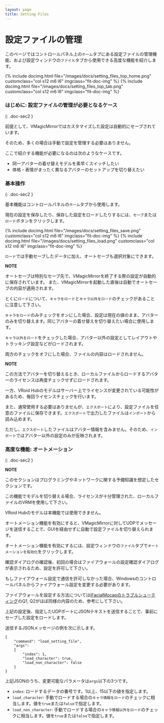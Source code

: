 ```yaml
---
layout: page
title: Setting Files
---
```


# 設定ファイルの管理

このページではコントロールパネル上の`ホーム`タブにある設定ファイルの管理機能、および設定ウィンドウの`ファイル`タブから使用できる高度な機能を紹介します。

<div class="row">
{% include docimg.html file="/images/docs/setting_files_top_home.png" customclass="col s12 m6 l6" imgclass="fit-doc-img" %}
{% include docimg.html file="/images/docs/setting_files_top_tab.png" customclass="col s12 m6 l6" imgclass="fit-doc-img" %}
</div>

### はじめに: 設定ファイルの管理が必要となるケース
{: .doc-sec2 }

前提として、VMagicMirrorではカスタマイズした設定は自動的にセーブされています。

そのため、多くの場合は手動で設定を管理する必要はありません。

ここで紹介する機能が必要になるのは次のようなケースです。

<div class="doc-ul" markdown="1">

- 同一アバターの着せ替えモデルを素早くスイッチしたい
- 体格・表情がまったく異なるアバターのセットアップを切り替えたい

</div>


### 基本操作
{: .doc-sec2 }

基本機能はコントロールパネルの`ホーム`タブから使用します。

現在の設定を保存したり、保存した設定をロードしたりするには、`セーブ`または`ロード`ボタンをクリックします。

<div class="row">
{% include docimg.html file="/images/docs/setting_files_save.png" customclass="col s12 m6 l6" imgclass="fit-doc-img" %}
{% include docimg.html file="/images/docs/setting_files_load.png" customclass="col s12 m6 l6" imgclass="fit-doc-img" %}
</div>

`ロード`では手動セーブしたデータに加え、オートセーブも選択対象にできます。

<div class="note-area" markdown="1">

**NOTE**

オートセーブは特別なセーブ先で、VMagicMirrorを終了する際の設定が自動的に保存されています。
また、VMagicMirrorを起動した直後は自動でオートセーブの内容が適用されます。

</div>

とくに`ロード`について、`キャラをロード`と`キャラ以外をロード`のチェックがあることに注意して下さい。

`キャラをロード`のみチェックをオンにした場合、設定は現在の値のまま、アバターのみを切り替えます。同じアバターの着せ替えを切り替えたい場合に使用します。

`キャラ以外をロード`をチェックした場合、アバター以外の設定としてレイアウトやトラッキング設定などがロードされます。

両方のチェックをオフにした場合、ファイルの内容はロードされません。

<div class="note-area" markdown="1">

**NOTE**

この方法でアバターを切り替えるとき、ローカルファイルからロードするアバターのライセンスは再度チェックせずにロードされます。

一方、VRoid Hubのモデルはサーバー上でライセンスが変更されている可能性があるため、毎回ライセンスチェックを行います。

</div>

また、通常使用する必要はありませんが、`エクスポート`により、設定ファイルを任意のファイルに保存できます。`エクスポート`で出力したファイルは`インポート`から読み込めます。

ただし、`エクスポート`したファイルはアバター情報を含みません。そのため、`インポート`ではアバター以外の設定のみが反映されます。


### 高度な機能: オートメーション
{: .doc-sec2 }

<div class="note-area" markdown="1">

**NOTE**

このセクションはプログラミングやネットワークに関する予備知識を想定したセクションです。

この機能でモデルを切り替える場合、ライセンスが十分管理された、ローカルファイルのVRMを使用して下さい。

VRoid Hubのモデルは本機能では使用できません。

</div>

オートメーション機能を有効にすると、VMagicMirrorに対してUDPでメッセージを送信することで、GUIを経由せずに自動で設定ファイルを切り替えられます。


オートメーション機能を有効にするには、設定ウィンドウの`ファイル`タブで`オートメーションを有効化`をクリックします。

確認ダイアログの確認後、初回の場合はファイアウォールの設定確認ダイアログが表示されるため、設定を許可して下さい。

もしファイアウォール設定で通信を許可しなかった場合、Windowsのコントロールパネルからファイアウォール設定を変更する必要があります。

ファイアウォールを設定する方法については[iFacialMocapのトラブルシューティング](../external_tracker_ifacialmocap#troubleshoot)のQ1, Q2がほぼ同様の内容のため、参考にして下さい。

上記の設定後、指定したUDPポートにJSONテキストを送信することで、事前にセーブした設定をロードします。

送信するJSONメッセージの例を次に示します。

```
{
    "command": "load_setting_file",
    "args": 
    {
        "index": 1,
        "load_character": true,
        "load_non_character": false
    }
}
```

上記JSONのうち、変更可能なパラメータは`args`以下の3つです。

<div class="doc-ul" markdown="1">

- `index`: ロードするデータの番号です。1以上、15以下の値を指定します。
- `load_character`: 手動でロードする場合の`キャラ情報をロード`のチェックに相当します。値を`true`または`false`で指定します。
- `load_non_character`: 手動でロードする場合の`キャラ情報以外をロード`のチェックに相当します。値を`true`または`false`で指定します。

</div>

